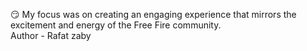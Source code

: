 😏 My focus was on creating an engaging experience that mirrors the excitement and energy of the Free Fire community.
<br>
Author - Rafat zaby
